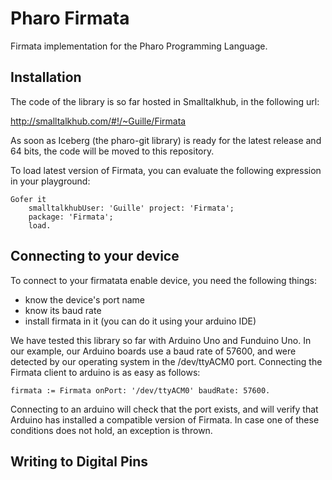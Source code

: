 # Pharo Firmata

Firmata implementation for the Pharo Programming Language.

## Installation

The code of the library is so far hosted in Smalltalkhub, in the following url:

http://smalltalkhub.com/#!/~Guille/Firmata

As soon as Iceberg (the pharo-git library) is ready for the latest release and 64 bits, the code will be moved to this repository.

To load latest version of Firmata, you can evaluate the following expression in your playground:

```smalltalk
Gofer it
	smalltalkhubUser: 'Guille' project: 'Firmata';
	package: 'Firmata';
	load.
```

## Connecting to your device

To connect to your firmatata enable device, you need the following things:
- know the device's port name
- know its baud rate
- install firmata in it (you can do it using your arduino IDE)

We have tested this library so far with Arduino Uno and Funduino Uno. In our example, our Arduino boards use a baud rate of 57600, and were detected by our operating system in the /dev/ttyACM0 port. Connecting the Firmata client to arduino is as easy as follows:

```smalltalk
firmata := Firmata onPort: '/dev/ttyACM0' baudRate: 57600.
```

Connecting to an arduino will check that the port exists, and will verify that Arduino has installed a compatible version of Firmata. In case one of these conditions does not hold, an exception is thrown.

## Writing to Digital Pins

